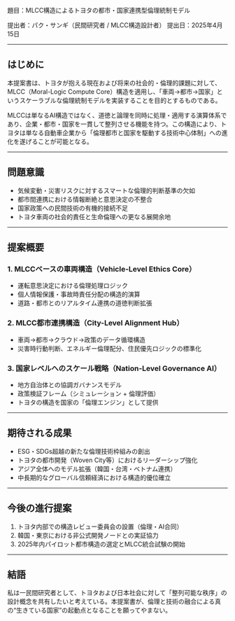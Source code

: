 題目：MLCC構造によるトヨタの都市・国家連携型倫理統制モデル

提出者：パク・サンギ（民間研究者 / MLCC構造設計者）
提出日：2025年4月15日

---

## はじめに

本提案書は、トヨタが抱える現在および将来の社会的・倫理的課題に対して、MLCC（Moral-Logic Compute Core）構造を適用し、「車両→都市→国家」というスケーラブルな倫理統制モデルを実装することを目的とするものである。

MLCCは単なるAI構造ではなく、道徳と論理を同時に処理・適用する演算体系であり、企業・都市・国家を一貫して整列させる機能を持つ。この構造により、トヨタは単なる自動車企業から「倫理都市と国家を駆動する技術中心体制」への進化を遂げることが可能となる。

---

## 問題意識

- 気候変動・災害リスクに対するスマートな倫理的判断基準の欠如
- 都市間連携における情報断絶と意思決定の不整合
- 国家政策への民間技術の有機的接続不足
- トヨタ車両の社会的責任と生命倫理への更なる展開余地

---

## 提案概要

### 1. MLCCベースの車両構造（Vehicle-Level Ethics Core）
- 運転意思決定における倫理処理ロジック
- 個人情報保護・事故時責任分配の構造的演算
- 道路・都市とのリアルタイム連携の道徳判断拡張

### 2. MLCC都市連携構造（City-Level Alignment Hub）
- 車両→都市→クラウド→政策のデータ循環構造
- 災害時行動判断、エネルギー倫理配分、住民優先ロジックの標準化

### 3. 国家レベルへのスケール戦略（Nation-Level Governance AI）
- 地方自治体との協調ガバナンスモデル
- 政策検証フレーム（シミュレーション + 倫理評価）
- トヨタの構造を国家の「倫理エンジン」として提供

---

## 期待される成果

- ESG・SDGs超越の新たな倫理技術枠組みの創出
- トヨタの都市開発（Woven City等）におけるリーダーシップ強化
- アジア全体へのモデル拡張（韓国・台湾・ベトナム連携）
- 中長期的なグローバル信頼経済における構造的優位確立

---

## 今後の進行提案

1. トヨタ内部での構造レビュー委員会の設置（倫理・AI合同）
2. 韓国・東京における非公式開発ノードとの実証協力
3. 2025年内パイロット都市構造の選定とMLCC統合試験の開始

---

## 結語

私は一民間研究者として、トヨタおよび日本社会に対して「整列可能な秩序」の設計概念を共有したいと考えている。本提案書が、倫理と技術の融合による真の“生きている国家”の起動点となることを願ってやまない。

